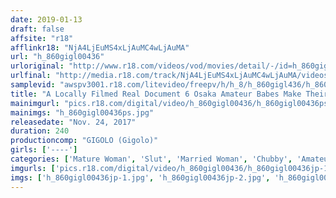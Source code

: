 ```yaml
---
date: 2019-01-13
draft: false
affsite: "r18"
afflinkr18: "NjA4LjEuMS4xLjAuMC4wLjAuMA"
url: "h_860gigl00436"
urloriginal: "http://www.r18.com/videos/vod/movies/detail/-/id=h_860gigl00436"
urlfinal: "http://media.r18.com/track/NjA4LjEuMS4xLjAuMC4wLjAuMA/videos/vod/movies/detail/-/id=h_860gigl00436"
samplevid: "awspv3001.r18.com/litevideo/freepv/h/h_8/h_860gigl436/h_860gigl436_dmb_w.mp4"
title: "A Locally Filmed Real Document 6 Osaka Amateur Babes Make Their AV Debut"
mainimgurl: "pics.r18.com/digital/video/h_860gigl00436/h_860gigl00436ps.jpg"
mainimgs: "h_860gigl00436ps.jpg"
releasedate: "Nov. 24, 2017"
duration: 240
productioncomp: "GIGOLO (Gigolo)"
girls: ['----']
categories: ['Mature Woman', 'Slut', 'Married Woman', 'Chubby', 'Amateur', 'Compilation', 'Over 4 Hours', 'Hi-Def']
imgurls: ['pics.r18.com/digital/video/h_860gigl00436/h_860gigl00436jp-1.jpg', 'pics.r18.com/digital/video/h_860gigl00436/h_860gigl00436jp-2.jpg', 'pics.r18.com/digital/video/h_860gigl00436/h_860gigl00436jp-3.jpg', 'pics.r18.com/digital/video/h_860gigl00436/h_860gigl00436jp-4.jpg', 'pics.r18.com/digital/video/h_860gigl00436/h_860gigl00436jp-5.jpg', 'pics.r18.com/digital/video/h_860gigl00436/h_860gigl00436jp-6.jpg', 'pics.r18.com/digital/video/h_860gigl00436/h_860gigl00436jp-7.jpg', 'pics.r18.com/digital/video/h_860gigl00436/h_860gigl00436jp-8.jpg', 'pics.r18.com/digital/video/h_860gigl00436/h_860gigl00436jp-9.jpg', 'pics.r18.com/digital/video/h_860gigl00436/h_860gigl00436jp-10.jpg', 'pics.r18.com/digital/video/h_860gigl00436/h_860gigl00436jp-11.jpg', 'pics.r18.com/digital/video/h_860gigl00436/h_860gigl00436jp-12.jpg', 'pics.r18.com/digital/video/h_860gigl00436/h_860gigl00436jp-13.jpg', 'pics.r18.com/digital/video/h_860gigl00436/h_860gigl00436jp-14.jpg', 'pics.r18.com/digital/video/h_860gigl00436/h_860gigl00436jp-15.jpg', 'pics.r18.com/digital/video/h_860gigl00436/h_860gigl00436jp-16.jpg', 'pics.r18.com/digital/video/h_860gigl00436/h_860gigl00436jp-17.jpg', 'pics.r18.com/digital/video/h_860gigl00436/h_860gigl00436jp-18.jpg', 'pics.r18.com/digital/video/h_860gigl00436/h_860gigl00436jp-19.jpg', 'pics.r18.com/digital/video/h_860gigl00436/h_860gigl00436jp-20.jpg']
imgs: ['h_860gigl00436jp-1.jpg', 'h_860gigl00436jp-2.jpg', 'h_860gigl00436jp-3.jpg', 'h_860gigl00436jp-4.jpg', 'h_860gigl00436jp-5.jpg', 'h_860gigl00436jp-6.jpg', 'h_860gigl00436jp-7.jpg', 'h_860gigl00436jp-8.jpg', 'h_860gigl00436jp-9.jpg', 'h_860gigl00436jp-10.jpg', 'h_860gigl00436jp-11.jpg', 'h_860gigl00436jp-12.jpg', 'h_860gigl00436jp-13.jpg', 'h_860gigl00436jp-14.jpg', 'h_860gigl00436jp-15.jpg', 'h_860gigl00436jp-16.jpg', 'h_860gigl00436jp-17.jpg', 'h_860gigl00436jp-18.jpg', 'h_860gigl00436jp-19.jpg', 'h_860gigl00436jp-20.jpg']
---
```

